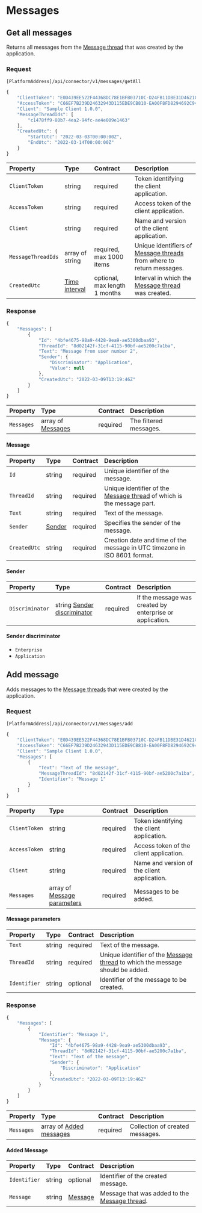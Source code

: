 # Messages

## Get all messages

Returns all messages from the [Message thread](messagethreads.md#message-thread) that was created by the application.

### Request

`[PlatformAddress]/api/connector/v1/messages/getAll`

```javascript
{
    "ClientToken": "E0D439EE522F44368DC78E1BFB03710C-D24FB11DBE31D4621C4817E028D9E1D",
    "AccessToken": "C66EF7B239D24632943D115EDE9CB810-EA00F8FD8294692C940F6B5A8F9453D",
    "Client": "Sample Client 1.0.0",
    "MessageThreadIds": [
        "c1478ff9-80b7-4ea2-94fc-ae4e009e1463"
    ],
    "CreatedUtc": {
        "StartUtc": "2022-03-03T00:00:00Z",
        "EndUtc": "2022-03-14T00:00:00Z"
    }
}
```

| Property | Type | Contract | Description |
| :-- | :-- | :-- | :-- |
| `ClientToken` | string | required | Token identifying the client application. |
| `AccessToken` | string | required | Access token of the client application. |
| `Client` | string | required | Name and version of the client application. |
| `MessageThreadIds` | array of string | required, max 1000 items | Unique identifiers of [Message threads](#message-thread) from where to return messages. |
| `CreatedUtc` | [Time interval](enterprises.md#time-interval) | optional, max length 1 months | Interval in which the [Message thread](#message-thread) was created. |

### Response

```javascript
{
    "Messages": [
        {
            "Id": "4bfe4675-98a9-4428-9ea9-ae5300dbaa93",
            "ThreadId": "8d02142f-31cf-4115-90bf-ae5200c7a1ba",
            "Text": "Message from user number 2",
            "Sender": {
                "Discriminator": "Application",
                "Value": null
            },
            "CreatedUtc": "2022-03-09T13:19:46Z"
        }
    ]
}
```

| Property | Type | Contract | Description |
| :-- | :-- | :-- | :-- |
| `Messages` | array of [Messages](#message) | required | The filtered messages. |

#### Message

| Property | Type | Contract | Description |
| :-- | :-- | :-- | :-- |
| `Id` | string | required | Unique identifier of the message. |
| `ThreadId` | string | required | Unique identifier of the [Message thread](messagethreads.md#message-thread) of which is the message part. |
| `Text` | string | required | Text of the message. |
| `Sender` | [Sender](#sender) | required | Specifies the sender of the message. |
| `CreatedUtc` | string | required | Creation date and time of the message in UTC timezone in ISO 8601 format. |

#### Sender

| Property | Type | Contract | Description |
| :-- | :-- | :-- | :-- |
| `Discriminator` | string [Sender discriminator](#sender-discriminator) | required | If the message was created by enterprise or application. |

#### Sender discriminator

* `Enterprise`
* `Application`

## Add message

Adds messages to the [Message threads](messagethreads.md#message-thread) that were created by the application.

### Request

`[PlatformAddress]/api/connector/v1/messages/add`

```javascript
{
    "ClientToken": "E0D439EE522F44368DC78E1BFB03710C-D24FB11DBE31D4621C4817E028D9E1D",
    "AccessToken": "C66EF7B239D24632943D115EDE9CB810-EA00F8FD8294692C940F6B5A8F9453D",
    "Client": "Sample Client 1.0.0",
    "Messages": [
        {
            "Text": "Text of the message",
            "MessageThreadId": "8d02142f-31cf-4115-90bf-ae5200c7a1ba",
            "Identifier": "Message 1"
        }
    ]
}
```

| Property | Type | Contract | Description |
| :-- | :-- | :-- | :-- |
| `ClientToken` | string | required | Token identifying the client application. |
| `AccessToken` | string | required | Access token of the client application. |
| `Client` | string | required | Name and version of the client application. |
| `Messages` | array of [Message parameters](#message-parameters) | required | Messages to be added. |

#### Message parameters

| Property | Type | Contract | Description |
| :-- | :-- | :-- | :-- |
| `Text` | string | required | Text of the message. |
| `ThreadId` | string | required | Unique identifier of the [Message thread](messagethreads.md#message-thread) to which the message should be added. |
| `Identifier` | string | optional | Identifier of the message to be created. |

### Response

```javascript
{
    "Messages": [
        {
            "Identifier": "Message 1",
            "Message": {
                "Id": "4bfe4675-98a9-4428-9ea9-ae5300dbaa93",
                "ThreadId": "8d02142f-31cf-4115-90bf-ae5200c7a1ba",
                "Text": "Text of the message",
                "Sender": {
                    "Discriminator": "Application"
                },
                "CreatedUtc": "2022-03-09T13:19:46Z"
            }
        }
    ]
}
``` 

| Property | Type | Contract | Description |
| :-- | :-- | :-- | :-- |
| `Messages` | array of [Added messages](#added-messages) | required | Collection of created messages. |

#### Added Message

| Property | Type | Contract | Description |
| :-- | :-- | :-- | :-- |
| `Identifier` | string | optional | Identifier of the created message. |
| `Message` | string | [Message](#message) | Message that was added to the [Message thread](messagethreads.md#message-thread). |
